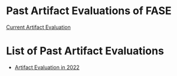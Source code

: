 # Past Artifact Evaluations of FASE

[Current Artifact Evaluation](./index.html)

# List of Past Artifact Evaluations

- [Artifact Evaluation in 2022](fase-ae-2022.html)
